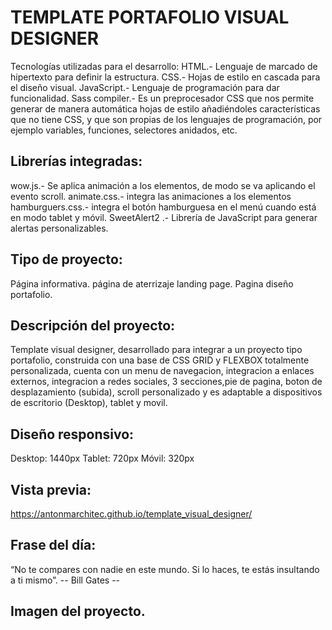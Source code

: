 # TEMPLATE PORTAFOLIO VISUAL DESIGNER
Tecnologías utilizadas para el desarrollo:
HTML.- Lenguaje de marcado de hipertexto para definir la estructura.
CSS.- Hojas de estilo en cascada para el diseño visual.
JavaScript.- Lenguaje de programación para dar funcionalidad.
Sass compiler.- Es un preprocesador CSS que nos permite generar de manera automática hojas de estilo añadiéndoles características que no tiene CSS, y que son propias de los lenguajes de programación, por ejemplo variables, funciones, selectores anidados, etc.

## Librerías integradas:
wow.js.- Se aplica animación a los elementos, de modo se va aplicando el evento scroll.
animate.css.- integra las animaciones a los elementos
hamburguers.css.- integra el botón hamburguesa en el menú cuando está en modo tablet y móvil.
SweetAlert2 .- Librería de JavaScript para generar alertas personalizables.

## Tipo de proyecto:
Página informativa.
página de aterrizaje
landing page.
Pagina diseño portafolio.

## Descripción del proyecto:
Template visual designer, desarrollado para integrar a un proyecto tipo portafolio, construida con una base de CSS GRID y FLEXBOX totalmente personalizada, cuenta con un menu de navegacion, integracion a enlaces externos, integracion a redes sociales, 3 secciones,pie de pagina, boton de desplazamiento (subida), scroll personalizado y es adaptable a dispositivos de escritorio (Desktop), tablet y movil. 


## Diseño responsivo:
Desktop: 1440px
Tablet: 720px
Móvil: 320px

## Vista previa:
https://antonmarchitec.github.io/template_visual_designer/

## Frase del día:
“No te compares con nadie en este mundo. Si lo haces, te estás insultando a ti mismo”. -- Bill Gates --

## Imagen del proyecto.